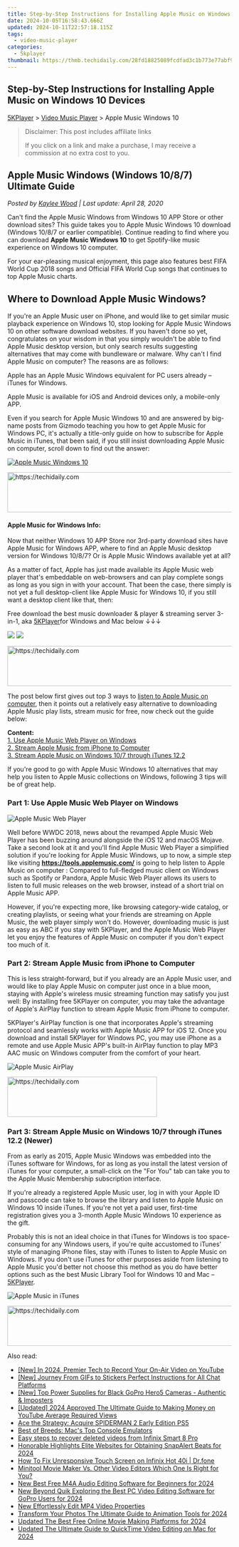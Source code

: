 ```yaml
---
title: Step-by-Step Instructions for Installing Apple Music on Windows 10 Devices
date: 2024-10-05T16:58:43.666Z
updated: 2024-10-11T22:57:18.115Z
tags:
  - video-music-player
categories:
  - 5kplayer
thumbnail: https://thmb.techidaily.com/28fd18825089fcdfad3c1b773e77abf9c25cebff2298e0b3f81d6c7fbae3c79e.jpg
---
```


## Step-by-Step Instructions for Installing Apple Music on Windows 10 Devices

[5KPlayer](https://tools.techidaily.com/5kplayer/products/) \> [Video Music Player](https://tools.techidaily.com/5kplayer/video-music-player/) \> Apple Music Windows 10

>  Disclaimer: This post includes affiliate links
>
>  If you click on a link and make a purchase, I may receive a commission at no extra cost to you.
>

## Apple Music Windows (Windows 10/8/7) Ultimate Guide

 _Posted by [Kaylee Wood](https://www.quora.com/profile/Amanda-Hu-21) | Last update: April 28, 2020_

Can't find the Apple Music Windows from Windows 10 APP Store or other download sites? This guide takes you to Apple Music Windows 10 download (Windows 10/8/7 or earlier compatible). Continue reading to find where you can download **Apple Music Windows 10** to get Spotify-like music experience on Windows 10 computer.

For your ear-pleasing musical enjoyment, this page also features best FIFA World Cup 2018 songs and Official FIFA World Cup songs that continues to top Apple Music charts.

## Where to Download Apple Music Windows?

If you're an Apple Music user on iPhone, and would like to get similar music playback experience on Windows 10, stop looking for Apple Music Windows 10 on other software download websites. If you haven't done so yet, congratulates on your wisdom in that you simply wouldn't be able to find Apple Music desktop version, but only search results suggesting alternatives that may come with bundleware or malware. Why can't I find Apple Music on computer? The reasons are as follows:

Apple has an Apple Music Windows equivalent for PC users already – iTunes for Windows.

Apple Music is available for iOS and Android devices only, a mobile-only APP.

Even if you search for Apple Music Windows 10 and are answered by big-name posts from Gizmodo teaching you how to get Apple Music for Windows PC, it's actually a title-only guide on how to subscribe for Apple Music in iTunes, that been said, if you still insist downloading Apple Music on computer, scroll down to find out the answer:

[![Apple Music Windows 10](https://www.5kplayer.com/video-music-player/img/apple-music-windows.png)](https://tools.techidaily.com/5kplayer/products/)

<!-- affiliate ads begin -->
<a href="https://appsumo.8odi.net/c/5597632/2129738/7443" target="_top" id="2129738">
  <img src="//a.impactradius-go.com/display-ad/7443-2129738" border="0" alt="https://techidaily.com" width="728" height="90"/>
</a>
<img height="0" width="0" src="https://appsumo.8odi.net/i/5597632/2129738/7443" style="position:absolute;visibility:hidden;" border="0" />
<!-- affiliate ads end -->

#### **Apple Music for Windows Info**:

Now that neither Windows 10 APP Store nor 3rd-party download sites have Apple Music for Windows APP, where to find an Apple Music desktop version for Windows 10/8/7? Or is Apple Music Windows available yet at all? 

As a matter of fact, Apple has just made available its Apple Music web player that's embeddable on web-browsers and can play complete songs as long as you sign in with your account. That been the case, there simply is not yet a full desktop-client like Apple Music for Windows 10, if you still want a desktop client like that, then:

Free download the best music downloader & player & streaming server 3-in-1, aka [5KPlayer](https://tools.techidaily.com/5kplayer/products/)for Windows and Mac below ↓↓↓

[![](https://www.5kplayer.com/video-music-player/../button/freedownwhitewin.png)](https://tools.techidaily.com/5kplayer/products/) [![](https://www.5kplayer.com/video-music-player/../button/freedownbackmac.png)](https://tools.techidaily.com/5kplayer/products/) 

<!-- affiliate ads begin -->
<a href="https://appsumo.8odi.net/c/5597632/2043662/7443" target="_top" id="2043662">
  <img src="//a.impactradius-go.com/display-ad/7443-2043662" border="0" alt="https://techidaily.com" width="728" height="90"/>
</a>
<img height="0" width="0" src="https://appsumo.8odi.net/i/5597632/2043662/7443" style="position:absolute;visibility:hidden;" border="0" />
<!-- affiliate ads end -->

The post below first gives out top 3 ways to [listen to Apple Music on computer](https://tools.techidaily.com/5kplayer/airplay/), then it points out a relatively easy alternative to downloading Apple Music play lists, stream music for free, now check out the guide below:

**Content:**  
[1\. Use Apple Music Web Player on Windows](https://tools.techidaily.com/5kplayer/video-music-player/)  
[2\. Stream Apple Music from iPhone to Computer](https://tools.techidaily.com/5kplayer/video-music-player/)   
[3\. Stream Apple Music on Windows 10/7 through iTunes 12.2](https://tools.techidaily.com/5kplayer/video-music-player/)

If you're good to go with Apple Music Windows 10 alternatives that may help you listen to Apple Music collections on Windows, following 3 tips will be of great help.

### Part 1: Use Apple Music Web Player on Windows

![Apple Music Web Player](https://www.5kplayer.com/video-music-player/img/apple-music-web-player.jpg) 

Well before WWDC 2018, news about the revamped Apple Music Web Player has been buzzing around alongside the iOS 12 and macOS Mojave. Take a second look at it and you'll find Apple Music Web Player a simplified solution if you're looking for Apple Music Windows, up to now, a simple step like visiting **https://tools.applemusic.com/** is going to help listen to Apple Music on computer : Compared to full-fledged music client on Windows such as Spotify or Pandora, Apple Music Web Player allows its users to listen to full music releases on the web browser, instead of a short trial on Apple Music APP. 

However, if you're expecting more, like browsing category-wide catalog, or creating playlists, or seeing what your friends are streaming on Apple Music, the web player simply won't do. However, downloading music is just as easy as ABC if you stay with 5KPlayer, and the Apple Music Web Player let you enjoy the features of Apple Music on computer if you don't expect too much of it. 

### Part 2: Stream Apple Music from iPhone to Computer

This is less straight-forward, but if you already are an Apple Music user, and would like to play Apple Music on computer just once in a blue moon, staying with Apple's wireless music streaming function may satisfy you just well: By installing free 5KPlayer on computer, you may take the advantage of Apple's AirPlay function to stream Apple Music from iPhone to computer.

5KPlayer's AirPlay function is one that incorporates Apple's streaming protocol and seamlessly works with Apple Music APP for iOS 12\. Once you download and install 5KPlayer for Windows PC, you may use iPhone as a remote and use Apple Music APP's built-in AirPlay function to play MP3 AAC music on Windows computer from the comfort of your heart. 

![Apple Music AirPlay](https://www.5kplayer.com/video-music-player/../airplay/img/music-streaming.png) 

<!-- affiliate ads begin -->
<a href="https://aligracehair.sjv.io/c/5597632/2135402/19272" target="_top" id="2135402">
  <img src="//a.impactradius-go.com/display-ad/19272-2135402" border="0" alt="https://techidaily.com" width="336" height="90"/>
</a>
<img height="0" width="0" src="https://aligracehair.sjv.io/i/5597632/2135402/19272" style="position:absolute;visibility:hidden;" border="0" />
<!-- affiliate ads end -->

### Part 3: Stream Apple Music on Windows 10/7 through iTunes 12.2 (Newer)

From as early as 2015, Apple Music Windows was embedded into the iTunes software for Windows, for as long as you install the latest version of iTunes for your computer, a small-click on the "For You" tab can take you to the Apple Music Membership subscription interface. 

If you're already a registered Apple Music user, log in with your Apple ID and passcode can take to browse the library and listen to Apple Music on Windows 10 inside iTunes. If you're not yet a paid user, first-time registration gives you a 3-month Apple Music Windows 10 experience as the gift. 

Probably this is not an ideal choice in that iTunes for Windows is too space-consuming for any Windows users, if you're quite accustomed to iTunes' style of managing iPhone files, stay with iTunes to listen to Apple Music on Windows. If you don't use iTunes for other purposes aside from listening to Apple Music you'd better not choose this method as you do have better options such as the best Music Library Tool for Windows 10 and Mac – [5KPlayer](https://tools.techidaily.com/5kplayer/products/).

![Apple Music in iTunes](https://www.5kplayer.com/video-music-player/img/apple-music-in-itunes.jpg)

<!-- affiliate ads begin -->
<a href="https://aligracehair.sjv.io/c/5597632/2115937/19272" target="_top" id="2115937">
  <img src="//a.impactradius-go.com/display-ad/19272-2115937" border="0" alt="https://techidaily.com" width="728" height="90"/>
</a>
<img height="0" width="0" src="https://aligracehair.sjv.io/i/5597632/2115937/19272" style="position:absolute;visibility:hidden;" border="0" />
<!-- affiliate ads end -->

<ins class="adsbygoogle"
     style="display:block"
     data-ad-format="autorelaxed"
     data-ad-client="ca-pub-7571918770474297"
     data-ad-slot="1223367746"></ins>

<ins class="adsbygoogle"
     style="display:block"
     data-ad-client="ca-pub-7571918770474297"
     data-ad-slot="8358498916"
     data-ad-format="auto"
     data-full-width-responsive="true"></ins>

<span class="atpl-alsoreadstyle">Also read:</span>
<div><ul>
<li><a href="https://youtube-blog.techidaily.com/n-2024-premier-tech-to-record-your-on-air-video-on-youtube/"><u>[New] In 2024, Premier Tech to Record Your On-Air Video on YouTube</u></a></li>
<li><a href="https://extra-guidance.techidaily.com/new-journey-from-gifs-to-stickers-perfect-instructions-for-all-chat-platforms/"><u>[New] Journey From GIFs to Stickers Perfect Instructions for All Chat Platforms</u></a></li>
<li><a href="https://some-guidance.techidaily.com/new-top-power-supplies-for-black-gopro-hero5-cameras-authentic-and-imposters/"><u>[New] Top Power Supplies for Black GoPro Hero5 Cameras - Authentic & Imposters</u></a></li>
<li><a href="https://youtube-zero.techidaily.com/ed-2024-approved-the-ultimate-guide-to-making-money-on-youtube-average-required-views/"><u>[Updated] 2024 Approved The Ultimate Guide to Making Money on YouTube Average Required Views</u></a></li>
<li><a href="https://games-able.techidaily.com/ace-the-strategy-acquire-spiderman-2-early-edition-ps5/"><u>Ace the Strategy: Acquire SPIDERMAN 2 Early Edition PS5</u></a></li>
<li><a href="https://games-able.techidaily.com/best-of-breeds-macs-top-console-emulators/"><u>Best of Breeds: Mac's Top Console Emulators</u></a></li>
<li><a href="https://phone-solutions.techidaily.com/easy-steps-to-recover-deleted-videos-from-infinix-smart-8-pro-by-fonelab-android-recover-video/"><u>Easy steps to recover deleted videos from Infinix Smart 8 Pro</u></a></li>
<li><a href="https://fox-glue.techidaily.com/honorable-highlights-elite-websites-for-obtaining-snapalert-beats-for-2024/"><u>Honorable Highlights Elite Websites for Obtaining SnapAlert Beats for 2024</u></a></li>
<li><a href="https://howto.techidaily.com/how-to-fix-unresponsive-touch-screen-on-infinix-hot-40i-drfone-by-drfone-fix-android-problems-fix-android-problems/"><u>How To Fix Unresponsive Touch Screen on Infinix Hot 40i | Dr.fone</u></a></li>
<li><a href="https://video-ai-editor.techidaily.com/minitool-movie-maker-vs-other-video-editors-which-one-is-right-for-you/"><u>Minitool Movie Maker Vs. Other Video Editors Which One Is Right for You?</u></a></li>
<li><a href="https://video-ai-editor.techidaily.com/new-best-free-m4a-audio-editing-software-for-beginners-for-2024/"><u>New Best Free M4A Audio Editing Software for Beginners for 2024</u></a></li>
<li><a href="https://video-ai-editor.techidaily.com/new-beyond-quik-exploring-the-best-pc-video-editing-software-for-gopro-users-for-2024/"><u>New Beyond Quik Exploring the Best PC Video Editing Software for GoPro Users for 2024</u></a></li>
<li><a href="https://video-ai-editor.techidaily.com/new-effortlessly-edit-mp4-video-properties/"><u>New Effortlessly Edit MP4 Video Properties</u></a></li>
<li><a href="https://video-ai-editor.techidaily.com/transform-your-photos-the-ultimate-guide-to-animation-tools-for-2024/"><u>Transform Your Photos The Ultimate Guide to Animation Tools for 2024</u></a></li>
<li><a href="https://video-ai-editor.techidaily.com/updated-the-best-free-online-movie-making-platforms-for-2024/"><u>Updated The Best Free Online Movie Making Platforms for 2024</u></a></li>
<li><a href="https://video-ai-editor.techidaily.com/updated-the-ultimate-guide-to-quicktime-video-editing-on-mac-for-2024/"><u>Updated The Ultimate Guide to QuickTime Video Editing on Mac for 2024</u></a></li>
</ul></div>

